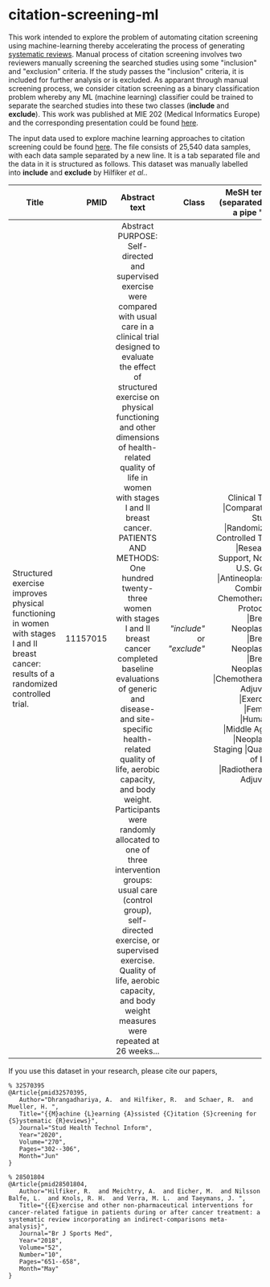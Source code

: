 # citation-screening-ml
This work intended to explore the problem of automating citation screening using machine-learning thereby accelerating the process of generating [systematic reviews](https://en.wikipedia.org/wiki/Systematic_review#:~:text=Systematic%20reviews%20are%20a%20type,synthesize%20findings%20qualitatively%20or%20quantitatively.). Manual process of citation screening involves two reviewers manually screening the searched studies using some "inclusion" and "exclusion" criteria. If the study passes the "inclusion" criteria, it is included for further analysis or is excluded. As apparant through manual screening process, we consider citation screening as a binary classification problem whereby any ML (machine learning) classifier could be trained to separate the searched studies into these two classes (__include__ and __exclude__). This work was published at MIE 202 (Medical Informatics Europe) and the corresponding presentation could be found [here](https://www.slideshare.net/IIG_HES/machine-learning-assisted-citation-screening-for-systematic-reviews-anjani-k-dhrangadhariya-hesso-valaiswallis-mie2020-conference).

The input data used to explore machine learning approaches to citation screening could be found [here](https://drive.google.com/file/d/14_-NNapaA2SvAxekAAW55zSZo9jSToVN/view?usp=sharing). The file consists of 25,540 data samples, with each data sample separated by a new line. It is a tab separated file and the data in it is structured as follows. This dataset was manually labelled into __include__ and __exclude__ by Hilfiker _et al._.


| Title         | PMID          | Abstract text  | Class  | MeSH terms (separated by a pipe __"&#124;"__) |
| ------------- |--------------:| :-------------:| ------:|----------------------------------------------:|
| Structured exercise improves physical functioning in women with stages I and II breast cancer: results of a randomized controlled trial.      | 11157015 | Abstract PURPOSE: Self-directed and supervised exercise were compared with usual care in a clinical trial designed to evaluate the effect of structured exercise on physical functioning and other dimensions of health-related quality of life in women with stages I and II breast cancer. PATIENTS AND METHODS: One hundred twenty-three women with stages I and II breast cancer completed baseline evaluations of generic and disease- and site-specific health-related quality of life, aerobic capacity, and body weight. Participants were randomly allocated to one of three intervention groups: usual care (control group), self-directed exercise, or supervised exercise. Quality of life, aerobic capacity, and body weight measures were repeated at 26 weeks... | _"include"_ or _"exclude"_ | Clinical Trial &#124;Comparative Study &#124;Randomized Controlled Trial &#124;Research Support, Non-U.S. Gov't &#124;Antineoplastic Combined Chemotherapy Protocols &#124;Breast Neoplasms &#124;Breast Neoplasms &#124;Breast Neoplasms &#124;Chemotherapy, Adjuvant &#124;Exercise &#124;Female &#124;Humans &#124;Middle Aged &#124;Neoplasm Staging &#124;Quality of Life &#124;Radiotherapy, Adjuvant |

If you use this dataset in your research, please cite our papers,

```
% 32570395 
@Article{pmid32570395,
   Author="Dhrangadhariya, A.  and Hilfiker, R.  and Schaer, R.  and Mueller, H. ",
   Title="{{M}achine {L}earning {A}ssisted {C}itation {S}creening for {S}ystematic {R}eviews}",
   Journal="Stud Health Technol Inform",
   Year="2020",
   Volume="270",
   Pages="302--306",
   Month="Jun"
}

% 28501804 
@Article{pmid28501804,
   Author="Hilfiker, R.  and Meichtry, A.  and Eicher, M.  and Nilsson Balfe, L.  and Knols, R. H.  and Verra, M. L.  and Taeymans, J. ",
   Title="{{E}xercise and other non-pharmaceutical interventions for cancer-related fatigue in patients during or after cancer treatment: a systematic review incorporating an indirect-comparisons meta-analysis}",
   Journal="Br J Sports Med",
   Year="2018",
   Volume="52",
   Number="10",
   Pages="651--658",
   Month="May"
}

```
